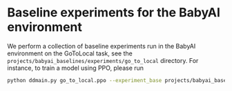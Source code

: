 # Baseline experiments for the BabyAI environment

We perform a collection of baseline experiments run in the BabyAI environment
 on the GoToLocal task, see the `projects/babyai_baselines/experiments/go_to_local` directory.
 For instance, to train a model using PPO, please run
 
```bash
python ddmain.py go_to_local.ppo --experiment_base projects/babyai_baselines/experiments
```